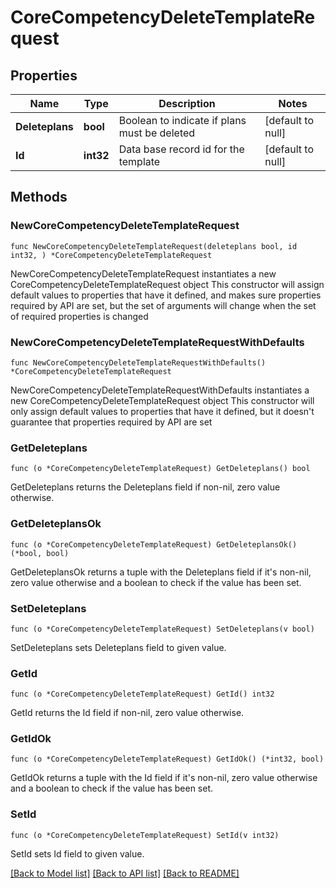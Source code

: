 # CoreCompetencyDeleteTemplateRequest

## Properties

Name | Type | Description | Notes
------------ | ------------- | ------------- | -------------
**Deleteplans** | **bool** | Boolean to indicate if plans must be deleted | [default to null]
**Id** | **int32** | Data base record id for the template | [default to null]

## Methods

### NewCoreCompetencyDeleteTemplateRequest

`func NewCoreCompetencyDeleteTemplateRequest(deleteplans bool, id int32, ) *CoreCompetencyDeleteTemplateRequest`

NewCoreCompetencyDeleteTemplateRequest instantiates a new CoreCompetencyDeleteTemplateRequest object
This constructor will assign default values to properties that have it defined,
and makes sure properties required by API are set, but the set of arguments
will change when the set of required properties is changed

### NewCoreCompetencyDeleteTemplateRequestWithDefaults

`func NewCoreCompetencyDeleteTemplateRequestWithDefaults() *CoreCompetencyDeleteTemplateRequest`

NewCoreCompetencyDeleteTemplateRequestWithDefaults instantiates a new CoreCompetencyDeleteTemplateRequest object
This constructor will only assign default values to properties that have it defined,
but it doesn't guarantee that properties required by API are set

### GetDeleteplans

`func (o *CoreCompetencyDeleteTemplateRequest) GetDeleteplans() bool`

GetDeleteplans returns the Deleteplans field if non-nil, zero value otherwise.

### GetDeleteplansOk

`func (o *CoreCompetencyDeleteTemplateRequest) GetDeleteplansOk() (*bool, bool)`

GetDeleteplansOk returns a tuple with the Deleteplans field if it's non-nil, zero value otherwise
and a boolean to check if the value has been set.

### SetDeleteplans

`func (o *CoreCompetencyDeleteTemplateRequest) SetDeleteplans(v bool)`

SetDeleteplans sets Deleteplans field to given value.


### GetId

`func (o *CoreCompetencyDeleteTemplateRequest) GetId() int32`

GetId returns the Id field if non-nil, zero value otherwise.

### GetIdOk

`func (o *CoreCompetencyDeleteTemplateRequest) GetIdOk() (*int32, bool)`

GetIdOk returns a tuple with the Id field if it's non-nil, zero value otherwise
and a boolean to check if the value has been set.

### SetId

`func (o *CoreCompetencyDeleteTemplateRequest) SetId(v int32)`

SetId sets Id field to given value.



[[Back to Model list]](../README.md#documentation-for-models) [[Back to API list]](../README.md#documentation-for-api-endpoints) [[Back to README]](../README.md)


